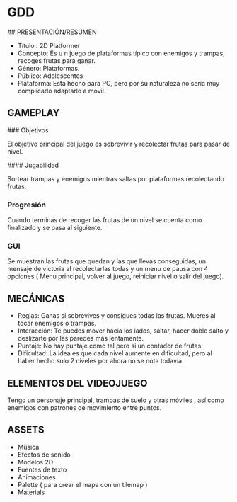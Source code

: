# GDD

## PRESENTACIÓN/RESUMEN

- Título : 2D Platformer
- Concepto: Es u n juego de plataformas típico con enemigos y trampas, recoges frutas para ganar.
- Género: Plataformas.
- Público: Adolescentes
- Plataforma: Está hecho para PC, pero por su naturaleza no sería muy complicado adaptarlo a móvil.

## GAMEPLAY

### Objetivos

El objetivo principal del juego es sobrevivir y recolectar frutas para pasar de nivel.

#### Jugabilidad

Sortear trampas y enemigos mientras saltas por plataformas recolectando frutas.

### Progresión

Cuando terminas de recoger las frutas de un nivel se cuenta como finalizado y se pasa al siguiente.

### GUI

Se muestran las frutas que quedan y las que llevas conseguidas, un mensaje de victoria al recolectarlas todas y un menu de pausa con 4 opciones ( Menu principal, volver al juego, reiniciar nivel o salir del juego).

## MECÁNICAS

- Reglas: Ganas si sobrevives y consigues todas las frutas. Mueres al tocar enemigos o trampas.
- Interacción: Te puedes mover hacia los lados, saltar, hacer doble salto y deslizarte por las paredes más lentamente.
- Puntaje: No hay puntaje como tal pero si un contador de frutas.
- Dificultad: La idea es que cada nivel aumente en dificultad, pero al haber hecho solo 2 niveles por ahora no se nota todavía.

## ELEMENTOS DEL VIDEOJUEGO

Tengo un personaje principal, trampas de suelo y otras móviles , así como enemigos con patrones de movimiento entre puntos.

## ASSETS

- Música
- Efectos de sonido
- Modelos 2D
- Fuentes de texto
- Animaciones
- Palette ( para crear el mapa con un tilemap )
- Materials